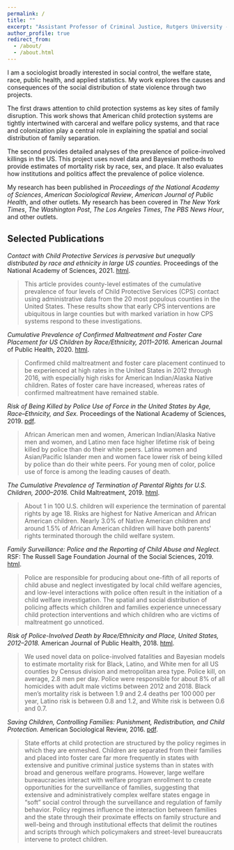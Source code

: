 ```yaml
---
permalink: /
title: ""
excerpt: "Assistant Professor of Criminal Justice, Rutgers University - Newark"
author_profile: true
redirect_from: 
  - /about/
  - /about.html
---
```


<!-- For altmetric and dimensions badges -->
<script type='text/javascript' src='https://d1bxh8uas1mnw7.cloudfront.net/assets/embed.js'></script>

<!-- begin intro -->
I am a sociologist broadly interested in social control, the welfare state, race, public health, and applied statistics. My work explores the causes and consequences of the social distribution of state violence through two projects.

The first draws attention to child protection systems as key sites of family disruption. This work shows that American child protection systems are tightly intertwined with carceral and welfare policy systems, and that race and colonization play a central role in explaining the spatial and social distribution of family separation.

The second provides detailed analyses of the prevalence of police-involved killings in the US. This project uses novel data and Bayesian methods to provide estimates of mortality risk by race, sex, and place. It also evaluates how institutions and politics affect the prevalence of police violence.

My research has been published in *Proceedings of the National Academy of Sciences*, *American Sociological Review*, *American Journal of Public Health*, and other outlets. My research has been covered in *The New York Times*, *The Washington Post*, *The Los Angeles Times*, *The PBS News Hour*, and other outlets.

## Selected Publications

*Contact with Child Protective Services is pervasive but unequally distributed by race and ethnicity in large US counties.* Proceedings of the National Academy of Sciences, 2021. [html](https://www.pnas.org/content/118/30/e2106272118). <span data-badge-popover="right" data-badge-type="2" data-doi="10.1073/pnas.2106272118" class="altmetric-embed" style ="display: inline-block"></span>

> This article provides county-level estimates of the cumulative prevalence of four levels of Child Protective Services (CPS) contact using administrative data from the 20 most populous counties in the United States. These results show that early CPS interventions are ubiquitous in large counties but with marked variation in how CPS systems respond to these investigations. 

*Cumulative Prevalence of Confirmed Maltreatment and Foster Care Placement for US Children by Race/Ethnicity, 2011–2016.* American Journal of Public Health, 2020. [html](https://ajph.aphapublications.org/doi/10.2105/AJPH.2019.305554). 
<span data-badge-popover="right" data-badge-type="2" data-doi="10.2105/AJPH.2019.305554" class="altmetric-embed" style ="display: inline-block"></span> 

> Confirmed child maltreatment and foster care placement continued to be experienced at high rates in the United States in 2012 through 2016, with especially high risks for American Indian/Alaska Native children. Rates of foster care have increased, whereas rates of confirmed maltreatment have remained stable.

*Risk of Being Killed by Police Use of Force in the United States by Age, Race–Ethnicity, and Sex.* Proceedings of the National Academy of Sciences, 2019. [pdf](https://osf.io/preprints/socarxiv/kw9cu/). 
<span data-badge-popover="right" data-badge-type="2" data-doi="10.1073/pnas.1821204116" class="altmetric-embed" style ="display: inline-block"></span> 

>African American men and women, American Indian/Alaska Native men and women, and Latino men face higher lifetime risk of being killed by police than do their white peers. Latina women and Asian/Pacific Islander men and women face lower risk of being killed by police than do their white peers. For young men of color, police use of force is among the leading causes of death.

*The Cumulative Prevalence of Termination of Parental Rights for U.S. Children, 2000–2016.* Child Maltreatment, 2019. [html](https://doi.org/10.1177/1077559519848499). 
<span data-badge-popover="right" data-badge-type="2" data-doi="10.1177/1077559519848499" class="altmetric-embed" style ="display: inline-block"></span>  

>About 1 in 100 U.S. children will experience the termination of parental rights by age 18. Risks are highest for Native American and African American children. Nearly 3.0% of Native American children and around 1.5% of African American children will have both parents' rights terminated thorough the child welfare system. 

*Family Surveillance: Police and the Reporting of Child Abuse and Neglect.* RSF: The Russell Sage Foundation Journal of the Social Sciences, 2019. [html](https://www.rsfjournal.org/content/5/1/50). 
<span data-badge-popover="right" data-badge-type="2" data-doi="10.7758/RSF.2019.5.1.03
" class="altmetric-embed" style ="display: inline-block"></span>  

>Police are responsible for producing about one-fifth of all reports of child abuse and neglect investigated by local child welfare agencies, and low-level interactions with police often result in the initiation of a child welfare investigation. The spatial and social distribution of policing affects which children and families experience unnecessary child protection interventions and which children who are victims of maltreatment go unnoticed.

*Risk of Police-Involved Death by Race/Ethnicity and Place, United States, 2012–2018.* American Journal of Public Health, 2018. [html](https://ajph.aphapublications.org/doi/10.2105/AJPH.2018.304559). 
<span data-badge-popover="right" data-badge-type="2" data-doi="10.2105/AJPH.2018.304559" class="altmetric-embed" style ="display: inline-block"></span>  

> We used novel data on police-involved fatalities and Bayesian models to estimate mortality risk for Black, Latino, and White men for all US counties by Census division and metropolitan area type. Police kill, on average, 2.8 men per day. Police were responsible for about 8% of all homicides with adult male victims between 2012 and 2018. Black men’s mortality risk is between 1.9 and 2.4 deaths per 100 000 per year, Latino risk is between 0.8 and 1.2, and White risk is between 0.6 and 0.7.

*Saving Children, Controlling Families: Punishment, Redistribution, and Child Protection.* American Sociological Review, 2016. [pdf](https://osf.io/preprints/socarxiv/47u29/). 
<span data-badge-popover="right" data-badge-type="2" data-doi="10.1177/0003122416638652" class="altmetric-embed" style ="display: inline-block"></span>  

>State efforts at child protection are structured by the policy regimes in which they are enmeshed. Children are separated from their families and placed into foster care far more frequently in states with extensive and punitive criminal justice systems than in states with broad and generous welfare programs. However, large welfare bureaucracies interact with welfare program enrollment to create opportunities for the surveillance of families, suggesting that extensive and administratively complex welfare states engage in “soft” social control through the surveillance and regulation of family behavior. Policy regimes influence the interaction between families and the state through their proximate effects on family structure and well-being and through institutional effects that delimit the routines and scripts through which policymakers and street-level bureaucrats intervene to protect children.



